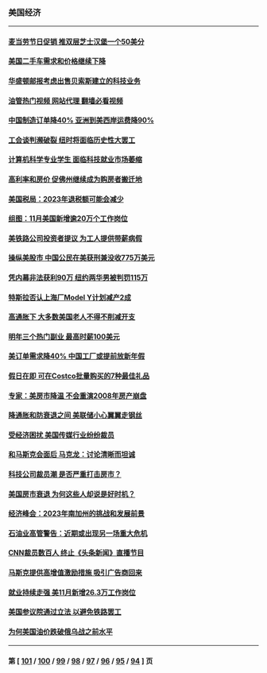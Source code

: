 ### 美国经济
---
#### [麦当劳节日促销 推双层芝士汉堡一个50美分](../../pages/ncid1078158/n13880389.md?12081245) 
#### [美国二手车需求和价格继续下降](../../pages/ncid1078158/n13880409.md?12081245) 
#### [华盛顿邮报考虑出售贝索斯建立的科技业务](../../pages/ncid1078158/n13880380.md?12081245) 
#### [油管热门视频 网站代理 翻墙必看视频](http://138.2.39.72:81/youtube.html?epic-marker?12081245)
#### [中国制造订单降40% 亚洲到美西岸运费降90%](../../pages/ncid1078158/n13880336.md?12081245) 
#### [工会谈判濒破裂 纽时将面临历史性大罢工](../../pages/ncid1078158/n13880269.md?12081245) 
#### [计算机科学专业学生 面临科技就业市场萎缩](../../pages/ncid1078158/n13879799.md?12081245) 
#### [高利率和房价 促佛州继续成为购房者搬迁地](../../pages/ncid1078158/n13879787.md?12081245) 
#### [美国税局：2023年退税额可能会减少](../../pages/ncid1078158/n13879618.md?12081245) 
#### [组图：11月美国新增逾20万个工作岗位](../../pages/ncid1078158/n13878893.md?12081245) 
#### [美铁路公司投资者提议 为工人提供带薪病假](../../pages/ncid1078158/n13879270.md?12081245) 
#### [操纵美股市 中国公民在美获刑兼没收775万美元](../../pages/ncid1078158/n13879228.md?12081245) 
#### [凭内幕非法获利90万 纽约两华男被判罚115万](../../pages/ncid1078158/n13879252.md?12081245) 
#### [特斯拉否认上海厂Model Y计划减产2成](../../pages/ncid1078158/n13879089.md?12081245) 
#### [高通胀下 大多数美国老人不得不削减开支](../../pages/ncid1078158/n13878869.md?12081245) 
#### [明年三个热门副业 最高时薪100美元](../../pages/ncid1078158/n13877160.md?12081245) 
#### [美订单需求降40% 中国工厂或提前放新年假](../../pages/ncid1078158/n13878498.md?12081245) 
#### [假日在即 可在Costco批量购买的7种最佳礼品](../../pages/ncid1078158/n13876443.md?12081245) 
#### [专家：美房市降温 不会重演2008年房产崩盘](../../pages/ncid1078158/n13878147.md?12081245) 
#### [降通胀和防衰退之间 美联储小心翼翼走钢丝](../../pages/ncid1078158/n13878120.md?12081245) 
#### [受经济困扰 美国传媒行业纷纷裁员](../../pages/ncid1078158/n13878066.md?12081245) 
#### [和马斯克会面后 马克龙：讨论清晰而坦诚](../../pages/ncid1078158/n13877961.md?12081245) 
#### [科技公司裁员潮 是否严重打击房市？](../../pages/ncid1078158/n13877752.md?12081245) 
#### [美国房市衰退 为何这些人却说是好时机？](../../pages/ncid1078158/n13877735.md?12081245) 
#### [经济峰会：2023年南加州的挑战和发展前景](../../pages/ncid1078158/n13877733.md?12081245) 
#### [石油业高管警告：近期或出现另一场重大危机](../../pages/ncid1078158/n13877695.md?12081245) 
#### [CNN裁员数百人 终止《头条新闻》直播节目](../../pages/ncid1078158/n13877643.md?12081245) 
#### [马斯克提供高增值激励措施 吸引广告商回来](../../pages/ncid1078158/n13877597.md?12081245) 
#### [就业持续走强 美11月新增26.3万工作岗位](../../pages/ncid1078158/n13877538.md?12081245) 
#### [美国参议院通过立法 以避免铁路罢工](../../pages/ncid1078158/n13877009.md?12081245) 
#### [为何美国油价跌破俄乌战之前水平](../../pages/ncid1078158/n13876960.md?12081245) 

---
#### 第 [ [101](./101.md?12081245) / [100](./100.md?12081245) / [99](./99.md?12081245) / [98](./98.md?12081245) / [97](./97.md?12081245) / [96](./96.md?12081245) / [95](./95.md?12081245) / [94](./94.md?12081245) ] 页
